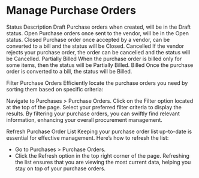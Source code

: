 # Manage Purchase Orders

Status Description
Draft Purchase orders when created, will be in the Draft status.
Open Purchase orders once sent to the vendor, will be in the Open status.
Closed Purchase order once accepted by a vendor, can be converted to a bill and the status will be Closed.
Cancelled If the vendor rejects your purchase order, the order can be cancelled and the status will be Cancelled.
Partially Billed When the purchase order is billed only for some items, then the status will be Partially Billed.
Billed Once the purchase order is converted to a bill, the status will be Billed.

Filter Purchase Orders
Efficiently locate the purchase orders you need by sorting them based on specific criteria:

Navigate to Purchases > Purchase Orders.
Click on the Filter option located at the top of the page.
Select your preferred filter criteria to display the results.
By filtering your purchase orders, you can swiftly find relevant information, enhancing your overall procurement management.

Refresh Purchase Order List
Keeping your purchase order list up-to-date is essential for effective management. Here’s how to refresh the list:

- Go to Purchases > Purchase Orders.
- Click the Refresh option in the top right corner of the page.
  Refreshing the list ensures that you are viewing the most current data, helping you stay on top of your purchase orders.
